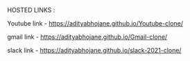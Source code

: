 HOSTED LINKS :

Youtube link - https://adityabhojane.github.io/Youtube-clone/

gmail link - https://adityabhojane.github.io/Gmail-clone/

slack link - https://adityabhojane.github.io/slack-2021-clone/
